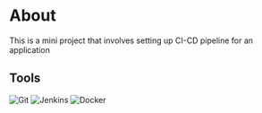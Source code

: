 # About

This is a mini project that involves setting up CI-CD pipeline for an application

## Tools
![Git](https://img.shields.io/badge/Git?style=for-the-badge)
![Jenkins](https://img.shields.io/badg/Jenkins?style=for-the-badgee)
![Docker](https://img.shields.io/badge/Docker?style=for-the-badge)

